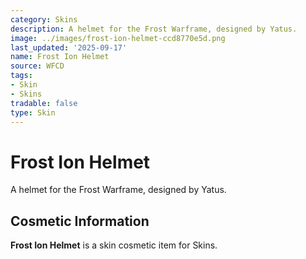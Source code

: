 ```yaml
---
category: Skins
description: A helmet for the Frost Warframe, designed by Yatus.
image: ../images/frost-ion-helmet-ccd8770e5d.png
last_updated: '2025-09-17'
name: Frost Ion Helmet
source: WFCD
tags:
- Skin
- Skins
tradable: false
type: Skin
---
```


# Frost Ion Helmet

A helmet for the Frost Warframe, designed by Yatus.

## Cosmetic Information

**Frost Ion Helmet** is a skin cosmetic item for Skins.

